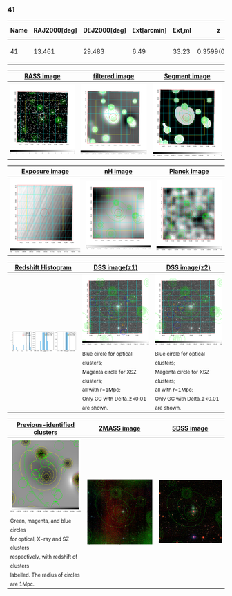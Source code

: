 <div STYLE="page-break-after: always;"></div>

### 41

|Name|RAJ2000[deg]|DEJ2000[deg] |Ext[arcmin]| Ext,ml | z | z_src| C|GC(XSZ,Delta_z<0.01)| GC(OPT,Delta_z<0.01)|GC| R_sig[arcmin] | R500[arcmin] | R500[Mpc]| CRsig[c/s] | CR500[c/s] |L500[1E44 erg/s]|F500[1E-12 erg/s/cm^2]| M500[1E14 Msun]|Tx[keV]|Cnt_sig|Beta|Rc[arcmin]|Comment|Alias|
|---|---|---|---|---|---|------|---|--------|---------|----------|---|---|---|---|---|---|---|---|---|---|---|---|---|---|
|41| 13.461| 29.483| 6.49| 33.23| 0.3599(0.005)| z1,| G| -| -| C, N, W| 44.560| 4.737| 1.429| 0.238(0.085)| 0.208(0.074)| 17.624(9.412)| 4.002(2.137)| 12.09(2.83)| 11.26(1.70)| 178.0| 0.514(-0.010+0.022)| 4.676(-0.522+0.605)| -| t326|

|[RASS image](../image/41/41_img.pdf)|[filtered image](../image/41/41_fil.pdf)|[Segment image](../image/41/41_seg.pdf)|
|-------------------|--------------------|-------------------|
| <img src="../image/41/41_img.png" width="300">  | <img src="../image/41/41_fil.png" width="300">   | <img src="../image/41/41_seg.png" width="300">  |

|[Exposure image](../image/41/41_mex.pdf)| [nH image](../image/41/41_nh.pdf)| [Planck image](../image/41/41_p.pdf)|
|-------------------|--------------------|-------------------|
|<img src="../image/41/41_mex.png" width="300">   | <img src="../image/41/41_nh.png" width="300">    | <img src="../image/41/41_p.png" width="300"> |

|[Redshift Histogram](../image/41/41_zg.pdf) | [DSS image(z1)](../image/41/41_dss_z1.pdf)      |  [DSS image(z2)](../image/41/41_dss_z2.pdf)    |
|-------------------|--------------------|-------------------|
|<img src="../image/41/41_zg.png" width="300"> |<img src="../image/41/41_dss_z1.png" width="300"> <sub><br>Blue circle for optical clusters; <br>Magenta circle for XSZ clusters; <br>all with r=1Mpc; <br>Only GC with Delta_z<0.01 are shown. </sub>| <img src="../image/41/41_dss_z2.png" width="300"><sub><br>Blue circle for optical clusters; <br>Magenta circle for XSZ clusters; <br>all with r=1Mpc; <br>Only GC with Delta_z<0.01 are shown. </sub> |

|[Previous-identified clusters](../image/41/41_gc.pdf) | [2MASS image](../image/41/41_2mass.pdf)      |[SDSS image](../image/41/41_sdss.pdf)   |
|-------------------|-------------------|-------------------|
|<img src=../image/41/41_gc.png width="300"> <br><sub>Green, magenta, and blue circles <br>for optical, X-ray and SZ clusters <br>respectively, with redshift of clusters <br>labelled. The radius of circles <br>are 1Mpc.</sub>|<img src="../image/41/41_2mass.png" width="300">  | <img src="../image/41/41_sdss.png" width="300">  |




